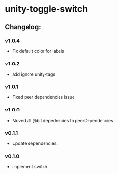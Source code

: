 # unity-toggle-switch

## Changelog:

### v1.0.4
- Fix default color for labels

### v1.0.2
- add ignore unity-tags

### v1.0.1
- Fixed peer dependencies issue

### v1.0.0
- Moved all @bit depedencies to peerDependencies

### v0.1.1
- Update dependencies.

### v0.1.0
- implement switch
